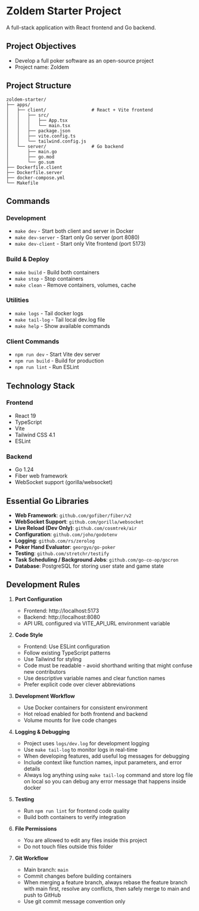 # Zoldem Starter Project

A full-stack application with React frontend and Go backend.

## Project Objectives
- Develop a full poker software as an open-source project
- Project name: Zoldem

## Project Structure

```
zoldem-starter/
├── apps/
│   ├── client/                 # React + Vite frontend
│   │   ├── src/
│   │   │   ├── App.tsx
│   │   │   └── main.tsx
│   │   ├── package.json
│   │   ├── vite.config.ts
│   │   └── tailwind.config.js
│   └── server/                 # Go backend
│       ├── main.go
│       ├── go.mod
│       └── go.sum
├── Dockerfile.client
├── Dockerfile.server
├── docker-compose.yml
└── Makefile
```

## Commands

### Development
- `make dev` - Start both client and server in Docker
- `make dev-server` - Start only Go server (port 8080)
- `make dev-client` - Start only Vite frontend (port 5173)

### Build & Deploy
- `make build` - Build both containers
- `make stop` - Stop containers
- `make clean` - Remove containers, volumes, cache

### Utilities
- `make logs` - Tail docker logs
- `make tail-log` - Tail local dev.log file
- `make help` - Show available commands

### Client Commands
- `npm run dev` - Start Vite dev server
- `npm run build` - Build for production
- `npm run lint` - Run ESLint

## Technology Stack

### Frontend
- React 19
- TypeScript
- Vite
- Tailwind CSS 4.1
- ESLint

### Backend
- Go 1.24
- Fiber web framework
- WebSocket support (gorilla/websocket)

## Essential Go Libraries

- **Web Framework**: `github.com/gofiber/fiber/v2`
- **WebSocket Support**: `github.com/gorilla/websocket`
- **Live Reload (Dev Only)**: `github.com/cosmtrek/air`
- **Configuration**: `github.com/joho/godotenv`
- **Logging**: `github.com/rs/zerolog`
- **Poker Hand Evaluator**: `georgyo/go-poker`
- **Testing**: `github.com/stretchr/testify`
- **Task Scheduling / Background Jobs**: `github.com/go-co-op/gocron`
- **Database**: PostgreSQL for storing user state and game state

## Development Rules

1. **Port Configuration**
   - Frontend: http://localhost:5173
   - Backend: http://localhost:8080
   - API URL configured via VITE_API_URL environment variable

2. **Code Style**
   - Frontend: Use ESLint configuration
   - Follow existing TypeScript patterns
   - Use Tailwind for styling
   - Code must be readable - avoid shorthand writing that might confuse new contributors
   - Use descriptive variable names and clear function names
   - Prefer explicit code over clever abbreviations

3. **Development Workflow**
   - Use Docker containers for consistent environment
   - Hot reload enabled for both frontend and backend
   - Volume mounts for live code changes

4. **Logging & Debugging**
   - Project uses `logs/dev.log` for development logging
   - Use `make tail-log` to monitor logs in real-time
   - When developing features, add useful log messages for debugging
   - Include context like function names, input parameters, and error details
   - Always log anything using `make tail-log` command and store log file on local so you can debug any error message that happens inside docker

5. **Testing**
   - Run `npm run lint` for frontend code quality
   - Build both containers to verify integration

6. **File Permissions**
   - You are allowed to edit any files inside this project
   - Do not touch files outside this folder

7. **Git Workflow**
   - Main branch: `main`
   - Commit changes before building containers
   - When merging a feature branch, always rebase the feature branch with main first, resolve any conflicts, then safely merge to main and push to GitHub
   - Use git commit message convention only